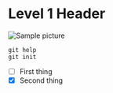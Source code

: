 # Level 1 Header
![Sample picture](https://www.sampleposts.com/wp-content/uploads/2020/11/Colorful-Cute-Birthday-Save-The-Date-Invitation-1024x1024.png)
```
git help
git init
 ```
- [ ] First thing
- [x] Second thing
